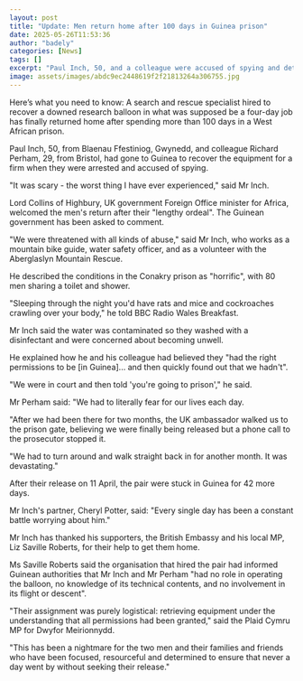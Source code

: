 ```yaml
---
layout: post
title: "Update: Men return home after 100 days in Guinea prison"
date: 2025-05-26T11:53:36
author: "badely"
categories: [News]
tags: []
excerpt: "Paul Inch, 50, and a colleague were accused of spying and detained in the West African prison."
image: assets/images/abdc9ec2448619f2f21813264a306755.jpg
---
```


Here’s what you need to know: A search and rescue specialist hired to recover a downed research balloon in what was supposed be a four-day job has finally returned home after spending more than 100 days in a West African prison.

Paul Inch, 50, from Blaenau Ffestiniog, Gwynedd, and colleague Richard Perham, 29, from Bristol, had gone to Guinea to recover the equipment for a firm when they were arrested and accused of spying.

"It was scary - the worst thing I have ever experienced," said Mr Inch.

Lord Collins of Highbury, UK government Foreign Office minister for Africa, welcomed the men's return after their "lengthy ordeal". The Guinean government has been asked to comment. 

"We were threatened with all kinds of abuse," said Mr Inch, who works as a mountain bike guide, water safety officer, and as a volunteer with the Aberglaslyn Mountain Rescue.

He described the conditions in the Conakry prison as "horrific", with 80 men sharing a toilet and shower.

"Sleeping through the night you'd have rats and mice and cockroaches crawling over your body," he told BBC Radio Wales Breakfast.

Mr Inch said the water was contaminated so they washed with a disinfectant and were concerned about becoming unwell.

He explained how he and his colleague had believed they "had the right permissions  to be [in Guinea]... and then quickly found out that we hadn't".

"We were in court and then told 'you're going to prison'," he said.

Mr Perham said: "We had to literally fear for our lives each day. 

"After we had been there for two months, the UK ambassador walked us to the prison gate, believing we were finally being released but a phone call to the prosecutor stopped it. 

"We had to turn around and walk straight back in for another month. It was devastating."

After their release on 11 April, the pair were stuck in Guinea for 42 more days.

Mr Inch's partner, Cheryl Potter, said: "Every single day has been a constant battle worrying about him."

Mr Inch has thanked his supporters, the British Embassy and his local MP, Liz Saville Roberts, for their help to get them home.

Ms Saville Roberts said the organisation that hired the pair had informed Guinean authorities that Mr Inch and Mr Perham "had no role in operating the balloon, no knowledge of its technical contents, and no involvement in its flight or descent". 

"Their assignment was purely logistical: retrieving equipment under the understanding that all permissions had been granted," said the Plaid Cymru MP for Dwyfor Meirionnydd.

"This has been a nightmare for the two men and their families and friends who have been focused, resourceful and determined to ensure that never a day went by without seeking their release."

